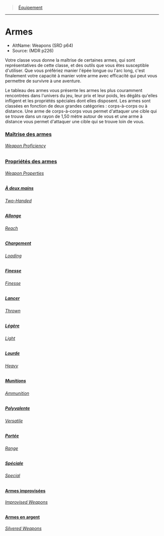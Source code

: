 ﻿---
!Items
Name: Armes
AltName: Weapons (SRD p64)
Source: (MDR p226)
Id: weapons_hd.md#armes
RootId: weapons_hd.md
ParentLink: equipment_hd.md
ParentName: Équipement
NameLevel: 1
Attributes: {}
---
>  [Équipement](hd_equipment.md)

---


# Armes

- AltName: Weapons (SRD p64)
- Source: (MDR p226)

Votre classe vous donne la maîtrise de certaines armes, qui sont représentatives de cette classe, et des outils que vous êtes susceptible d'utiliser. Que vous préfériez manier l'épée longue ou l'arc long, c'est finalement votre capacité à manier votre arme avec efficacité qui peut vous permettre de survivre à une aventure.

Le tableau des armes vous présente les armes les plus couramment rencontrées dans l'univers du jeu, leur prix et leur poids, les dégâts qu'elles infligent et les propriétés spéciales dont elles disposent. Les armes sont classées en fonction de deux grandes catégories : corps-à-corps ou à distance. Une arme de corps-à-corps vous permet d'attaquer une cible qui se trouve dans un rayon de 1,50 mètre autour de vous et une arme à distance vous permet d'attaquer une cible qui se trouve loin de vous.



### [Maîtrise des armes](hd_weapons_maitrise_des_armes.md)

###### _[Weapon Proficiency](hd_weapons_maitrise_des_armes.md)_



### [Propriétés des armes](hd_weapons_proprietes_des_armes.md)

###### _[Weapon Properties](hd_weapons_proprietes_des_armes.md)_



##### [À deux mains](hd_weapons_a_deux_mains.md)

###### _[Two-Handed](hd_weapons_a_deux_mains.md)_



##### [Allonge](hd_weapons_allonge.md)

###### _[Reach](hd_weapons_allonge.md)_



##### [Chargement](hd_weapons_chargement.md)

###### _[Loading](hd_weapons_chargement.md)_



##### [Finesse](hd_weapons_finesse.md)

###### _[Finesse](hd_weapons_finesse.md)_



##### [Lancer](hd_weapons_lancer.md)

###### _[Thrown](hd_weapons_lancer.md)_



##### [Légère](hd_weapons_legere.md)

###### _[Light](hd_weapons_legere.md)_



##### [Lourde](hd_weapons_lourde.md)

###### _[Heavy](hd_weapons_lourde.md)_



##### [Munitions](hd_weapons_munitions.md)

###### _[Ammunition](hd_weapons_munitions.md)_



##### [Polyvalente](hd_weapons_polyvalente.md)

###### _[Versatile](hd_weapons_polyvalente.md)_



##### [Portée](hd_weapons_portee.md)

###### _[Range](hd_weapons_portee.md)_



##### [Spéciale](hd_weapons_speciale.md)

###### _[Special](hd_weapons_speciale.md)_



#### [Armes improvisées](hd_weapons_armes_improvisees.md)

###### _[Improvised Weapons](hd_weapons_armes_improvisees.md)_



#### [Armes en argent](hd_weapons_armes_en_argent.md)

###### _[Silvered Weapons](hd_weapons_armes_en_argent.md)_

